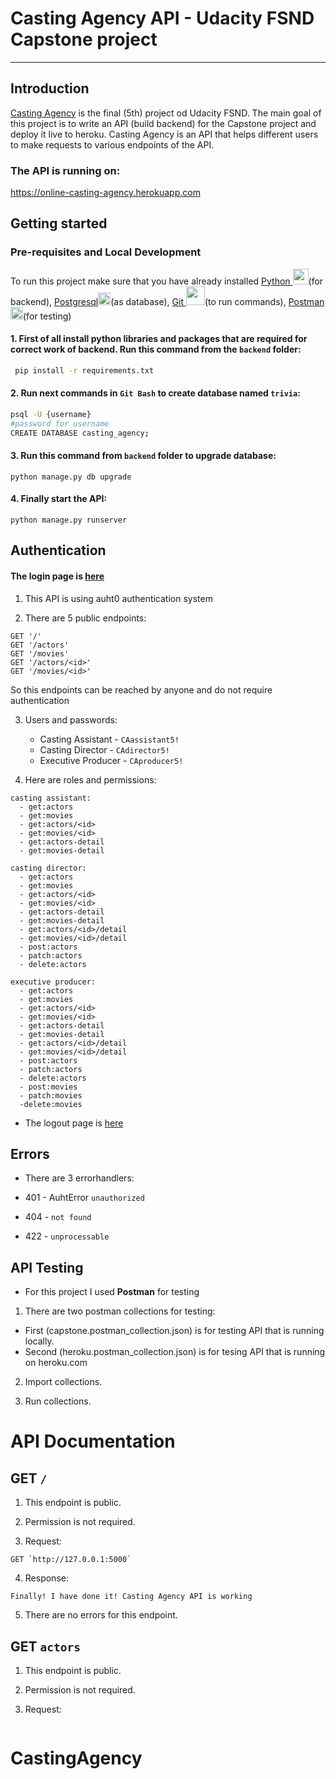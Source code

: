# Casting Agency API - Udacity FSND Capstone project
------------------------------------------------------------------------
## Introduction

<a href="https://online-casting-agency.herokuapp.com">Casting Agency</a> is the final (5th) project od Udacity FSND. The main goal of this project is to write an API (build backend) for the Capstone project and deploy it live to heroku.
Casting Agency is an API that helps different users to make requests to various endpoints of the API.

### The API is running on:

 https://online-casting-agency.herokuapp.com



## Getting started

### Pre-requisites and Local Development

To run this project make sure that you have already installed <a href="python.org">Python <img style="width: 25px; height: 25px" src="https://icons.iconarchive.com/icons/cornmanthe3rd/plex/16/Other-python-icon.png"/></a>(for backend), 
<a href="postgresql.org">Postgresql<img style="width: 20px; height: 20px" src="https://cdn.iconscout.com/icon/free/png-64/postgresql-3521647-2945091.png"></a>(as database), <a href="git-scm.com">Git <img style="width: 30px; height: 30px" src="https://cdn.iconscout.com/icon/free/png-64/git-17-1175218.png"></a>(to run commands), <a href="getpostman.com">Postman <img style="width: 20px; height: 20px" src="https://cdn.iconscout.com/icon/free/png-64/postman-3628992-3030217.png"></a>(for testing)

#### 1. First of all install python libraries and packages that are required for correct work of backend. Run this command from the `backend` folder:

```bash
 pip install -r requirements.txt
```

#### 2. Run next commands in `Git Bash` to create database named `trivia`:

```bash
psql -U {username}
#password for username
CREATE DATABASE casting_agency;
```

#### 3. Run this command from `backend` folder to upgrade database:

```
python manage.py db upgrade
```

#### 4. Finally start the API:

```
python manage.py runserver
```


## Authentication

#### The login page is <a href="https://fsnd-udacity-project.us.auth0.com/authorize?audience=casting_agency&response_type=token&client_id=9pgVHkMpuL7DrsSjhpOn1swtgYtqDCWw&redirect_uri=http://127.0.0.1:8100/login-results">here </a> 

 1. This API is using auht0 authentication system

 2. There are 5 public endpoints:

  ```
  GET '/'
  GET '/actors'
  GET '/movies'
  GET '/actors/<id>'
  GET '/movies/<id>'
  ```
 So this endpoints can be reached by anyone and do not require authentication

 3. Users and passwords:
      * Casting Assistant   - `CAassistant5!`
      * Casting Director    - `CAdirector5!` 
      * Executive Producer  - `CAproducer5!` 

 4. Here are roles and permissions:

  ```
  casting assistant:
    - get:actors
    - get:movies
    - get:actors/<id>
    - get:movies/<id>
    - get:actors-detail
    - get:movies-detail

  casting director:
    - get:actors
    - get:movies
    - get:actors/<id>
    - get:movies/<id>
    - get:actors-detail
    - get:movies-detail
    - get:actors/<id>/detail
    - get:movies/<id>/detail
    - post:actors
    - patch:actors
    - delete:actors

  executive producer:
    - get:actors
    - get:movies
    - get:actors/<id>
    - get:movies/<id>
    - get:actors-detail
    - get:movies-detail
    - get:actors/<id>/detail
    - get:movies/<id>/detail
    - post:actors
    - patch:actors
    - delete:actors
    - post:movies
    - patch:movies
    -delete:movies

  ```

 * The logout page is <a href="https://fsnd-udacity-project.us.auth0.com/logout">here</a>

## Errors

 * There are 3 errorhandlers:
   
  * 401 - AuhtError `unauthorized`
  * 404 - `not found`
  * 422 - `unprocessable`


## API Testing

* For this project I used <b>Postman</b> for testing

1. There are two postman collections for testing:
  * First (capstone.postman_collection.json) is for testing API that is running locally.
  * Second (heroku.postman_collection.json) is for tesing API that is running on heroku.com

2. Import collections.

3. Run collections.


# API Documentation

## GET `/`

1. This endpoint is public.

2. Permission is not required.

3. Request:

```postman
GET `http://127.0.0.1:5000`
```

4. Response:

```
Finally! I have done it! Casting Agency API is working
```

5. There are no errors for this endpoint.


## GET `actors`

1. This endpoint is public.

2. Permission is not required.

3. Request:

```postman

```

# CastingAgency
